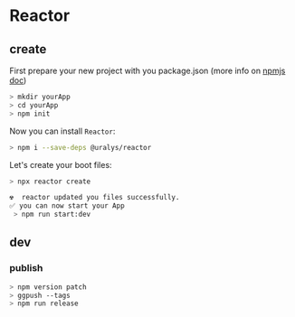 # Reactor

## create

First prepare your new project with you package.json
(more info on [npmjs doc](https://docs.npmjs.com/cli/v6/commands/npm-init))

```sh
> mkdir yourApp
> cd yourApp
> npm init
```

Now you can install `Reactor`:

```sh
> npm i --save-deps @uralys/reactor
```

Let's create your boot files:

```sh
> npx reactor create

☢️  reactor updated you files successfully.
✅ you can now start your App
 > npm run start:dev
```

## dev

### publish

```sh
> npm version patch
> ggpush --tags
> npm run release
```
